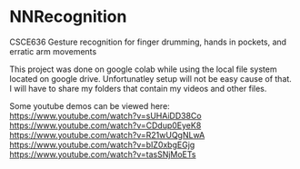 # NNRecognition
CSCE636 Gesture recognition for finger drumming, hands in pockets, and erratic arm movements

This project was done on google colab while using the local file system located on google drive. Unfortunatley setup will not be easy cause of that. I will have to share my folders that contain my videos and other files.

Some youtube demos can be viewed here:
https://www.youtube.com/watch?v=sUHAiDD38Co
https://www.youtube.com/watch?v=CDdup0EyeK8
https://www.youtube.com/watch?v=R21wUQgNLwA
https://www.youtube.com/watch?v=bIZ0xbgEGjg
https://www.youtube.com/watch?v=tasSNjMoETs
